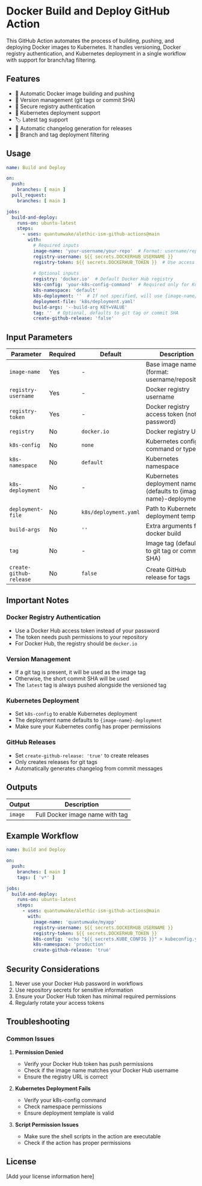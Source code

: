 # Docker Build and Deploy GitHub Action

This GitHub Action automates the process of building, pushing, and deploying Docker images to Kubernetes. It handles versioning, Docker registry authentication, and Kubernetes deployment in a single workflow with support for branch/tag filtering.

## Features

- 🐳 Automatic Docker image building and pushing
- 🔄 Version management (git tags or commit SHA)
- 🔐 Secure registry authentication
- 🚀 Kubernetes deployment support
- 🏷️ Latest tag support
- 📝 Automatic changelog generation for releases
- 🌿 Branch and tag deployment filtering

## Usage

```yaml
name: Build and Deploy

on:
  push:
    branches: [ main ]
  pull_request:
    branches: [ main ]

jobs:
  build-and-deploy:
    runs-on: ubuntu-latest
    steps:
      - uses: quantumwake/alethic-ism-github-actions@main
        with:
          # Required inputs
          image-name: 'your-username/your-repo'  # Format: username/repository
          registry-username: ${{ secrets.DOCKERHUB_USERNAME }}
          registry-token: ${{ secrets.DOCKERHUB_TOKEN }}  # Use access token, not password
          
          # Optional inputs
          registry: 'docker.io'  # Default Docker Hub registry
          k8s-config: 'your-k8s-config-command'  # Required only for Kubernetes deployment
          k8s-namespace: 'default'
          k8s-deployment: ''  # If not specified, will use {image-name}-deployment
          deployment-file: 'k8s/deployment.yaml'
          build-args: '--build-arg KEY=VALUE'
          tag: ''  # Optional, defaults to git tag or commit SHA
          create-github-release: 'false'
```

## Input Parameters

| Parameter | Required | Default | Description |
|-----------|----------|---------|-------------|
| `image-name` | Yes | - | Base image name (format: username/repository) |
| `registry-username` | Yes | - | Docker registry username |
| `registry-token` | Yes | - | Docker registry access token (not password) |
| `registry` | No | `docker.io` | Docker registry URL |
| `k8s-config` | No | `none` | Kubernetes config command or type |
| `k8s-namespace` | No | `default` | Kubernetes namespace |
| `k8s-deployment` | No | - | Kubernetes deployment name (defaults to {image-name}-deployment) |
| `deployment-file` | No | `k8s/deployment.yaml` | Path to Kubernetes deployment template |
| `build-args` | No | `''` | Extra arguments for docker build |
| `tag` | No | - | Image tag (defaults to git tag or commit SHA) |
| `create-github-release` | No | `false` | Create GitHub release for tags |

## Important Notes

### Docker Registry Authentication
- Use a Docker Hub access token instead of your password
- The token needs push permissions to your repository
- For Docker Hub, the registry should be `docker.io`

### Version Management
- If a git tag is present, it will be used as the image tag
- Otherwise, the short commit SHA will be used
- The `latest` tag is always pushed alongside the versioned tag

### Kubernetes Deployment
- Set `k8s-config` to enable Kubernetes deployment
- The deployment name defaults to `{image-name}-deployment`
- Make sure your Kubernetes config has proper permissions

### GitHub Releases
- Set `create-github-release: 'true'` to create releases
- Only creates releases for git tags
- Automatically generates changelog from commit messages

## Outputs

| Output | Description |
|--------|-------------|
| `image` | Full Docker image name with tag |

## Example Workflow

```yaml
name: Build and Deploy

on:
  push:
    branches: [ main ]
    tags: [ 'v*' ]

jobs:
  build-and-deploy:
    runs-on: ubuntu-latest
    steps:
      - uses: quantumwake/alethic-ism-github-actions@main
        with:
          image-name: 'quantumwake/myapp'
          registry-username: ${{ secrets.DOCKERHUB_USERNAME }}
          registry-token: ${{ secrets.DOCKERHUB_TOKEN }}
          k8s-config: 'echo "${{ secrets.KUBE_CONFIG }}" > kubeconfig.yaml && export KUBECONFIG=kubeconfig.yaml'
          k8s-namespace: 'production'
          create-github-release: 'true'
```

## Security Considerations

1. Never use your Docker Hub password in workflows
2. Use repository secrets for sensitive information
3. Ensure your Docker Hub token has minimal required permissions
4. Regularly rotate your access tokens

## Troubleshooting

### Common Issues

1. **Permission Denied**
   - Verify your Docker Hub token has push permissions
   - Check if the image name matches your Docker Hub username
   - Ensure the registry URL is correct

2. **Kubernetes Deployment Fails**
   - Verify your k8s-config command
   - Check namespace permissions
   - Ensure deployment template is valid

3. **Script Permission Issues**
   - Make sure the shell scripts in the action are executable
   - Check if the action has proper permissions

## License

[Add your license information here]